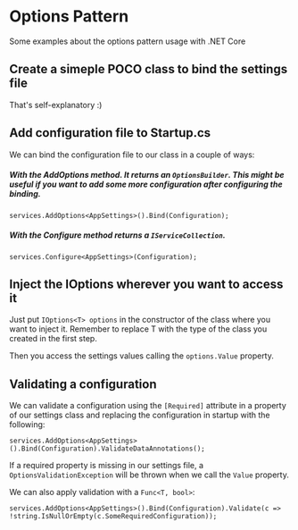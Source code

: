 # Options Pattern

Some examples about the options pattern usage with .NET Core

## Create a simeple POCO class to bind the settings file

That's self-explanatory :)

## Add configuration file to Startup.cs

We can bind the configuration file to our class in a couple of ways:

##### With the AddOptions method. It returns an ``OptionsBuilder``. This might be useful if you want to add some more configuration after configuring the binding.
``services.AddOptions<AppSettings>().Bind(Configuration);``

##### With the Configure method returns a ``IServiceCollection``.
``services.Configure<AppSettings>(Configuration);``

## Inject the IOptions<T> wherever you want to access it

Just put ``IOptions<T> options`` in the constructor of the class where you want to inject it. Remember to replace T with the type of the class you created in the first step.

Then you access the settings values calling the ``options.Value`` property.

## Validating a configuration

We can validate a configuration using the ``[Required]`` attribute in a property of our settings class and replacing the configuration in startup with the following:

``services.AddOptions<AppSettings>().Bind(Configuration).ValidateDataAnnotations();``

If a required property is missing in our settings file, a ``OptionsValidationException`` will be thrown when we call the ``Value`` property.

We can also apply validation with a ``Func<T, bool>``:

``
services.AddOptions<AppSettings>().Bind(Configuration).Validate(c => !string.IsNullOrEmpty(c.SomeRequiredConfiguration));
``